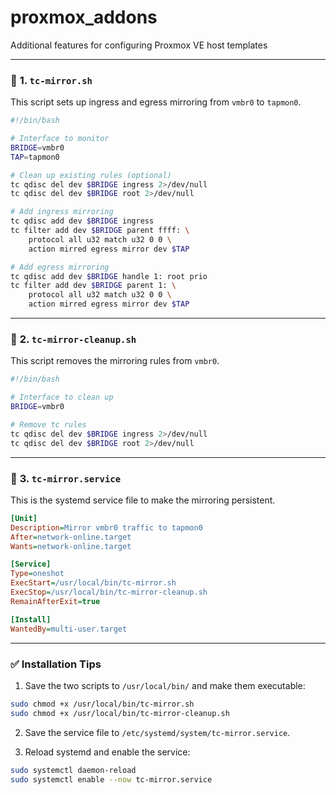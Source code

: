 # proxmox_addons
Additional features for configuring Proxmox VE host templates

---

### 📄 **1. `tc-mirror.sh`**
This script sets up ingress and egress mirroring from `vmbr0` to `tapmon0`.

```bash
#!/bin/bash

# Interface to monitor
BRIDGE=vmbr0
TAP=tapmon0

# Clean up existing rules (optional)
tc qdisc del dev $BRIDGE ingress 2>/dev/null
tc qdisc del dev $BRIDGE root 2>/dev/null

# Add ingress mirroring
tc qdisc add dev $BRIDGE ingress
tc filter add dev $BRIDGE parent ffff: \
    protocol all u32 match u32 0 0 \
    action mirred egress mirror dev $TAP

# Add egress mirroring
tc qdisc add dev $BRIDGE handle 1: root prio
tc filter add dev $BRIDGE parent 1: \
    protocol all u32 match u32 0 0 \
    action mirred egress mirror dev $TAP
```

---

### 📄 **2. `tc-mirror-cleanup.sh`**
This script removes the mirroring rules from `vmbr0`.

```bash
#!/bin/bash

# Interface to clean up
BRIDGE=vmbr0

# Remove tc rules
tc qdisc del dev $BRIDGE ingress 2>/dev/null
tc qdisc del dev $BRIDGE root 2>/dev/null
```

---

### 📄 **3. `tc-mirror.service`**
This is the systemd service file to make the mirroring persistent.

```ini
[Unit]
Description=Mirror vmbr0 traffic to tapmon0
After=network-online.target
Wants=network-online.target

[Service]
Type=oneshot
ExecStart=/usr/local/bin/tc-mirror.sh
ExecStop=/usr/local/bin/tc-mirror-cleanup.sh
RemainAfterExit=true

[Install]
WantedBy=multi-user.target
```

---

### ✅ Installation Tips

1. Save the two scripts to `/usr/local/bin/` and make them executable:

```bash
sudo chmod +x /usr/local/bin/tc-mirror.sh
sudo chmod +x /usr/local/bin/tc-mirror-cleanup.sh
```

2. Save the service file to `/etc/systemd/system/tc-mirror.service`.

3. Reload systemd and enable the service:

```bash
sudo systemctl daemon-reload
sudo systemctl enable --now tc-mirror.service
```
